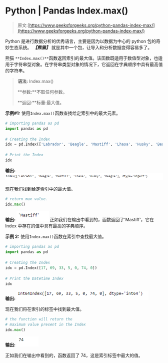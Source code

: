 # Python | Pandas Index.max()

> 原文:[https://www.geeksforgeeks.org/python-pandas-index-max/](https://www.geeksforgeeks.org/python-pandas-index-max/)

Python 是进行数据分析的优秀语言，主要是因为以数据为中心的 python 包的奇妙生态系统。 ***【熊猫】*** 就是其中一个包，让导入和分析数据变得容易多了。

熊猫 `**Index.max()**`函数返回索引的最大值。该函数既适用于数值型对象，也适用于字符串型对象。在字符串类型对象的情况下，它返回在字典顺序中具有最高值的字符串。

> **语法:** Index.max()
> 
> **参数:**不取任何参数。
> 
> **返回:**标量:最大值。

**示例#1:** 使用`Index.max()`函数查找给定索引中的最大元素。

```py
# importing pandas as pd
import pandas as pd

# Creating the Index
idx = pd.Index(['Labrador', 'Beagle', 'Mastiff', 'Lhasa', 'Husky', 'Beagle'])

# Print the Index
idx
```

**输出:**
![](img/2e5f32f557d77c2e9d6d2a2d9bf6a714.png)

现在我们找到给定索引中的最大值。

```py
# return max value.
idx.max()
```

**输出:**
![](img/0b595f9f16582ab30ed44711d6d545ea.png)
正如我们在输出中看到的，函数返回了‘Mastiff’，它在 Index 中存在的值中具有最高的字典顺序。

**示例 2:** 使用`Index.max()`函数在索引中查找最大值。

```py
# importing pandas as pd
import pandas as pd

# Creating the Index
idx = pd.Index([17, 69, 33, 5, 0, 74, 0])

# Print the Datetime Index
idx
```

**输出:**
![](img/89aa00e99f29e2de517569b640138b7b.png)

现在我们将在索引的标签中找到最大值。

```py
# the function will return the
# maximum value present in the Index
idx.max()
```

**输出:**
![](img/e140e470455876a91952b21441a4d7c3.png)

正如我们在输出中看到的，函数返回了 74，这是索引标签中最大的值。